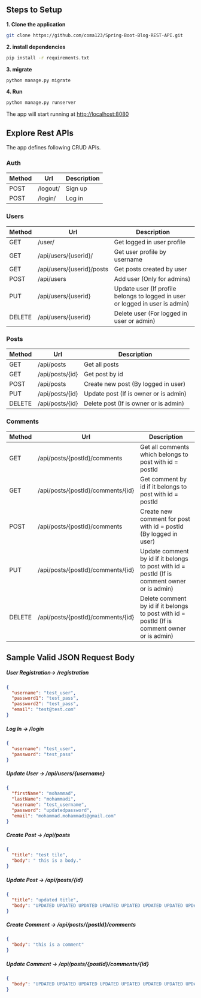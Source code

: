 ## Steps to Setup

**1. Clone the application**

```bash
git clone https://github.com/coma123/Spring-Boot-Blog-REST-API.git
```

**2. install dependencies**

```bash
pip install -r requirements.txt
```

**3. migrate**

```bash
python manage.py migrate
```

**4. Run**

```bash
python manage.py runserver
```

The app will start running at <http://localhost:8080>

## Explore Rest APIs

The app defines following CRUD APIs.

### Auth

| Method | Url      | Description |
|--------|----------|-------------|
| POST   | /logout/ | Sign up     |
| POST   | /login/  | Log in      |

### Users

| Method | Url                                  | Description                                                                   |
|--------|--------------------------------------|-------------------------------------------------------------------------------|
| GET    | /user/                               | Get logged in user profile                                                    |
| GET    | /api/users/{userid}/                 | Get user profile by username                                                  |
| GET    | /api/users/{userid}/posts            | Get posts created by user                                                     |                                                         |
| POST   | /api/users                           | Add user (Only for admins)                                                    |
| PUT    | /api/users/{userid}                  | Update user (If profile belongs to logged in user or logged in user is admin) |
| DELETE | /api/users/{userid}                  | Delete user (For logged in user or admin)                                     |

### Posts

| Method | Url             | Description                           |
|--------|-----------------|---------------------------------------|
| GET    | /api/posts      | Get all posts                         | 
| GET    | /api/posts/{id} | Get post by id                        | 
| POST   | /api/posts      | Create new post (By logged in user)   |
| PUT    | /api/posts/{id} | Update post (If is owner or is admin) |
| DELETE | /api/posts/{id} | Delete post (If is owner or is admin) |

### Comments

| Method | Url                               | Description                                                                                   |
|--------|-----------------------------------|-----------------------------------------------------------------------------------------------|
| GET    | /api/posts/{postId}/comments      | Get all comments which belongs to post with id = postId                                       | 
| GET    | /api/posts/{postId}/comments/{id} | Get comment by id if it belongs to post with id = postId                                      |
| POST   | /api/posts/{postId}/comments      | Create new comment for post with id = postId (By logged in user)                              |
| PUT    | /api/posts/{postId}/comments/{id} | Update comment by id if it belongs to post with id = postId (If is comment owner or is admin) |
| DELETE | /api/posts/{postId}/comments/{id} | Delete comment by id if it belongs to post with id = postId (If is comment owner or is admin) |

## Sample Valid JSON Request Body

##### <a id="signup">User Registration-> /registration</a>

```json
{
  "username": "test_user",
  "password1": "test_pass",
  "password2": "test_pass",
  "email": "test@test.com"
}
```

##### <a id="signin">Log In -> /login</a>

```json
{
  "username": "test_user",
  "password": "test_pass"
}
```

##### <a id="userupdate">Update User -> /api/users/{username}</a>

```json
{
  "firstName": "mohammad",
  "lastName": "mohammadi",
  "username": "test_username",
  "password": "updatedpassword",
  "email": "mohammad.mohammadi@gmail.com"
}
```

##### <a id="postcreate">Create Post -> /api/posts</a>

```json
{
  "title": "test tile",
  "body": " this is a body."
}
```

##### <a id="postupdate">Update Post -> /api/posts/{id}</a>

```json
{
  "title": "updated title",
  "body": "UPDATED UPDATED UPDATED UPDATED UPDATED UPDATED UPDATED UPDATED UPDATED UPDATED UPDATED UPDATED "
}
```

##### <a id="commentcreate">Create Comment -> /api/posts/{postId}/comments</a>

```json
{
  "body": "this is a comment"
}
```

##### <a id="commentupdate">Update Comment -> /api/posts/{postId}/comments/{id}</a>

```json
{
  "body": "UPDATED UPDATED UPDATED UPDATED UPDATED UPDATED UPDATED UPDATED UPDATED UPDATED "
}
```